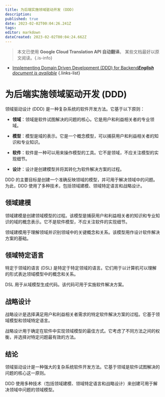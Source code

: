 ```yaml
---
title: 为后端实施领域驱动开发 (DDD)
description: 
published: true
date: 2023-02-02T00:04:26.241Z
tags: 
editor: markdown
dateCreated: 2023-02-02T00:04:24.662Z
---
```


> 本文已使用 **Google Cloud Translation API 自动翻译**。
某些文档最好以原文阅读。{.is-info}



- [Implementing Domain Driven Development (DDD) for Backend***English** document is available*](/en/Knowledge-base/Backend/implementing-domain-driven-development-ddd-for-backend)
{.links-list}


# 为后端实施领域驱动开发 (DDD)

领域驱动设计 (DDD) 是一种复杂系统的软件开发方法。它基于以下原则：

- **领域**：领域是软件试图解决的问题的核心。它是用户和利益相关者的专业领域。

- **模型**：模型是域的表示。它是一个概念模型，可以捕获用户和利益相关者的知识和专业知识。

- **软件**：软件是一种可以用来操作模型的工具。它不是领域，不应关注模型的实现细节。

- **设计**：设计是创建模型并将其转化为软件解决方案的过程。

DDD 的主要目标是创建一个准确反映领域的模型，并可用于解决领域中的问题。为此，DDD 使用了多种技术，包括领域建模、领域特定语言和战略设计。

## 领域建模

领域建模是创建领域模型的过程。该模型是捕获用户和利益相关者的知识和专业知识的域的概念表示。它不是软件模型，不应关注软件的实现细节。

领域建模用于理解领域并识别领域中的关键概念和关系。该模型用作设计软件解决方案的基础。

## 领域特定语言

特定于领域的语言 (DSL) 是特定于特定领域的语言。它们用于以计算机可以理解的形式表达领域模型中的概念和关系。

DSL 用于从域模型生成代码。该代码可用于实施软件解决方案。

## 战略设计

战略设计是选择满足用户和利益相关者需求的特定软件解决方案的过程。它基于领域模型和领域特定语言。

战略设计用于确定在软件中实现领域模型的最佳方式。它考虑了不同方法之间的权衡，并选择对特定问题最有效的方法。

## 结论

领域驱动设计是一种强大的复杂系统软件开发方法。它基于领域是软件试图解决的问题的核心这一原则。

DDD 使用多种技术（包括领域建模、领域特定语言和战略设计）来创建可用于解决领域中问题的领域模型。